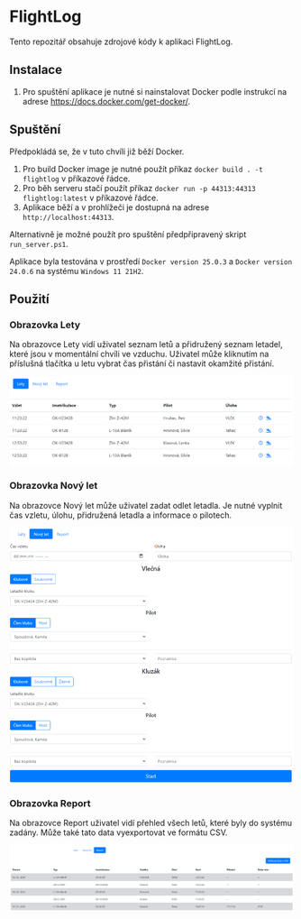 # FlightLog

Tento repozitář obsahuje zdrojové kódy k aplikaci FlightLog.

## Instalace

1. Pro spuštění aplikace je nutné si nainstalovat Docker podle instrukcí na adrese https://docs.docker.com/get-docker/.

## Spuštění

Předpokládá se, že v tuto chvíli již běží Docker.
1. Pro build Docker image je nutné použít příkaz `docker build . -t flightlog` v příkazové řádce.
2. Pro běh serveru stačí použít příkaz `docker run -p 44313:44313 flightlog:latest` v příkazové řádce.
3. Aplikace běží a v prohlížeči je dostupná na adrese `http://localhost:44313`.

Alternativně je možné použít pro spuštění předpřipravený skript `run_server.ps1`.

Aplikace byla testována v prostředí `Docker version 25.0.3` a `Docker version 24.0.6` na systému `Windows 11 21H2`.

## Použití

### Obrazovka Lety

Na obrazovce Lety vidí uživatel seznam letů a přidružený seznam letadel, které jsou v momentální chvíli ve vzduchu.
Uživatel může kliknutím na příslušná tlačítka u letu vybrat čas přistání či nastavit okamžité přistání.

<img src="img/flights.png" />

### Obrazovka Nový let

Na obrazovce Nový let může uživatel zadat odlet letadla. Je nutné vyplnit čas vzletu, úlohu, přidružená letadla a informace o pilotech.

<img src="img/new-flight.png" />

### Obrazovka Report

Na obrazovce Report uživatel vidí přehled všech letů, které byly do systému zadány. Může také tato data vyexportovat ve formátu CSV.

<img src="img/report.png" />
